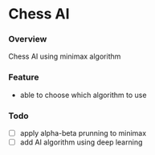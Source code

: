 # Chess AI

### Overview

Chess AI using minimax algorithm

### Feature

- able to choose which algorithm to use

### Todo

- [ ] apply alpha-beta prunning to minimax
- [ ] add AI algorithm using deep learning
